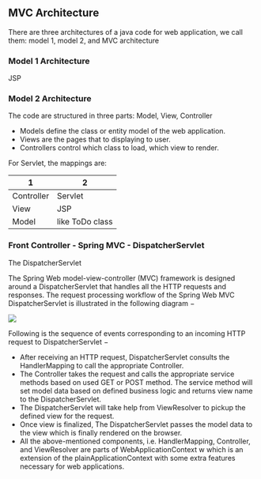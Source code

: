 ## MVC Architecture

There are three architectures of a java code for web application, we call them: model 1, model 2, and MVC architecture

### Model 1 Architecture
JSP

### Model 2 Architecture
The code are structured in three parts: Model, View, Controller

- Models define the class or entity model of the web application.
- Views are the pages that to displaying to user.
- Controllers control which class to load, which view to render.

For Servlet, the mappings are:  

|1| 2|  
|----|----|  
|Controller|Servlet|  
|View|JSP|  
|Model|like ToDo class|

### Front Controller - Spring MVC - DispatcherServlet

The DispatcherServlet

The Spring Web model-view-controller (MVC) framework is designed around a DispatcherServlet that handles all the HTTP requests and responses. The request processing workflow of the Spring Web MVC DispatcherServlet is illustrated in the following diagram −

![](https://www.tutorialspoint.com/spring/images/spring_dispatcherservlet.png)
 
Following is the sequence of events corresponding to an incoming HTTP request to DispatcherServlet −
- After receiving an HTTP request, DispatcherServlet consults the HandlerMapping to call the appropriate Controller. 
- The Controller takes the request and calls the appropriate service methods based on used GET or POST method. The service method will set model data based on defined business logic and returns view name to the DispatcherServlet.
- The DispatcherServlet will take help from ViewResolver to pickup the defined view for the request.
- Once view is finalized, The DispatcherServlet passes the model data to the view which is finally rendered on the browser.
- All the above-mentioned components, i.e. HandlerMapping, Controller, and ViewResolver are parts of WebApplicationContext w which is an extension of the plainApplicationContext with some extra features necessary for web applications.
